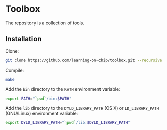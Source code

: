 # Toolbox

The repository is a collection of tools.

## Installation

Clone:

```bash
git clone https://github.com/learning-on-chip/toolbox.git --recursive
```

Compile:

```bash
make
```

Add the `bin` directory to the `PATH` environment variable:

```bash
export PATH="`pwd`/bin:$PATH"
```

Add the `lib` directory to the `DYLD_LIBRARY_PATH` (OS X) or `LD_LIBRARY_PATH`
(GNU/Linux) environment variable:

```bash
export DYLD_LIBRARY_PATH="`pwd`/lib:$DYLD_LIBRARY_PATH"
```
